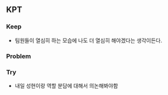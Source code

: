 ## KPT

### Keep

- 팀원들이 열심히 하는 모습에 나도 더 열심히 해야겠다는 생각이든다.

### Problem

### Try

- 내일 성현이랑 역할 분담에 대해서 의논해봐야함
